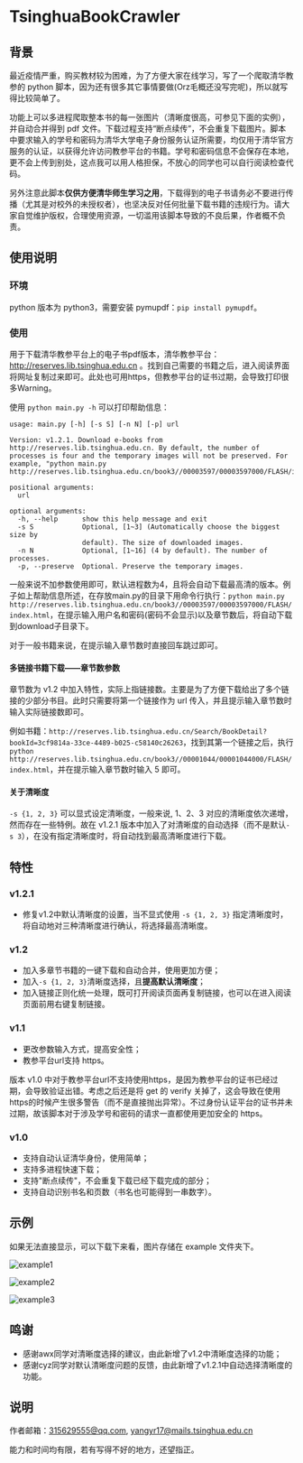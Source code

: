 # TsinghuaBookCrawler

## 背景

最近疫情严重，购买教材较为困难，为了方便大家在线学习，写了一个爬取清华教参的 python 脚本，因为还有很多其它事情要做(Orz毛概还没写完呢)，所以就写得比较简单了。

功能上可以多进程爬取整本书的每一张图片（清晰度很高，可参见下面的实例），并自动合并得到 pdf 文件。下载过程支持“断点续传”，不会重复下载图片。脚本中要求输入的学号和密码为清华大学电子身份服务认证所需要，均仅用于清华官方服务的认证，以获得允许访问教参平台的书籍。学号和密码信息不会保存在本地，更不会上传到别处，这点我可以用人格担保，不放心的同学也可以自行阅读检查代码。

另外注意此脚本**仅供方便清华师生学习之用**，下载得到的电子书请务必不要进行传播（尤其是对校外的未授权者），也坚决反对任何批量下载书籍的违规行为。请大家自觉维护版权，合理使用资源，一切滥用该脚本导致的不良后果，作者概不负责。

## 使用说明

### 环境

python 版本为 python3，需要安装 pymupdf：``pip install pymupdf``。

### 使用

用于下载清华教参平台上的电子书pdf版本，清华教参平台：http://reserves.lib.tsinghua.edu.cn 。找到自己需要的书籍之后，进入阅读界面将网址复制过来即可。此处也可用https，但教参平台的证书过期，会导致打印很多Warning。

使用 ``python main.py -h`` 可以打印帮助信息：

```
usage: main.py [-h] [-s S] [-n N] [-p] url

Version: v1.2.1. Download e-books from http://reserves.lib.tsinghua.edu.cn. By default, the number of processes is four and the temporary images will not be preserved. For example, "python main.py http://reserves.lib.tsinghua.edu.cn/book3//00003597/00003597000/FLASH/index.html".

positional arguments:
  url

optional arguments:
  -h, --help      show this help message and exit
  -s S            Optional, [1~3] (Automatically choose the biggest size by
                  default). The size of downloaded images.
  -n N            Optional, [1~16] (4 by default). The number of processes.
  -p, --preserve  Optional. Preserve the temporary images.
```

一般来说不加参数使用即可，默认进程数为4，且将会自动下载最高清的版本。例子如上帮助信息所述，在存放main.py的目录下用命令行执行：``python main.py http://reserves.lib.tsinghua.edu.cn/book3//00003597/00003597000/FLASH/index.html``，在提示输入用户名和密码(密码不会显示)以及章节数后，将自动下载到download子目录下。

对于一般书籍来说，在提示输入章节数时直接回车跳过即可。

#### 多链接书籍下载——章节数参数

章节数为 v1.2 中加入特性，实际上指链接数。主要是为了方便下载给出了多个链接的少部分书目。此时只需要将第一个链接作为 url 传入，并且提示输入章节数时输入实际链接数即可。

例如书籍：``http://reserves.lib.tsinghua.edu.cn/Search/BookDetail?bookId=3cf9814a-33ce-4489-b025-c58140c26263``，找到其第一个链接之后，执行 ``python http://reserves.lib.tsinghua.edu.cn/book3//00001044/00001044000/FLASH/index.html``，并在提示输入章节数时输入 5 即可。

#### 关于清晰度

``-s {1, 2, 3}`` 可以显式设定清晰度，一般来说, 1、2、3 对应的清晰度依次递增，然而存在一些特例。故在 v1.2.1 版本中加入了对清晰度的自动选择（而不是默认``-s 3``），在没有指定清晰度时，将自动找到最高清晰度进行下载。

## 特性

### v1.2.1

* 修复v1.2中默认清晰度的设置，当不显式使用 ``-s {1, 2, 3}`` 指定清晰度时，将自动地对三种清晰度进行确认，将选择最高清晰度。

### v1.2

* 加入多章节书籍的一键下载和自动合并，使用更加方便；
* 加入``-s {1, 2, 3}``清晰度选择，且**提高默认清晰度**；
* 加入链接正则化统一处理，既可打开阅读页面再复制链接，也可以在进入阅读页面前用右键复制链接。

### v1.1

* 更改参数输入方式，提高安全性；
* 教参平台url支持 https。

版本 v1.0 中对于教参平台url不支持使用https，是因为教参平台的证书已经过期，会导致验证出错。考虑之后还是将 get 的 verify 关掉了，这会导致在使用https的时候产生很多警告（而不是直接抛出异常）。不过身份认证平台的证书并未过期，故该脚本对于涉及学号和密码的请求一直都使用更加安全的 https。

### v1.0

* 支持自动认证清华身份，使用简单；
* 支持多进程快速下载；
* 支持"断点续传"，不会重复下载已经下载完成的部分；
* 支持自动识别书名和页数（书名也可能得到一串数字）。

## 示例

如果无法直接显示，可以下载下来看，图片存储在 example 文件夹下。

![example1](https://github.com/lflame/TsinghuaBookCrawler/blob/master/example/1.png)

![example2](https://github.com/lflame/TsinghuaBookCrawler/blob/master/example/2.png)

![example3](https://github.com/lflame/TsinghuaBookCrawler/blob/master/example/3.png)

## 鸣谢

* 感谢awx同学对清晰度选择的建议，由此新增了v1.2中清晰度选择的功能；
* 感谢cyz同学对默认清晰度问题的反馈，由此新增了v1.2.1中自动选择清晰度的功能。

## 说明

作者邮箱：315629555@qq.com, yangyr17@mails.tsinghua.edu.cn

能力和时间均有限，若有写得不好的地方，还望指正。

